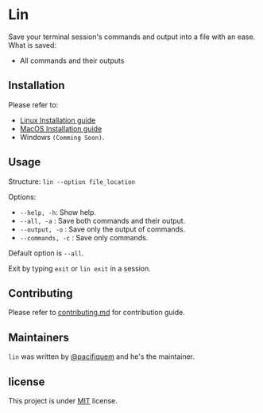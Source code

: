 # Lin

Save your terminal session's commands and output into a file with an ease.
What is saved:

- All commands and their outputs

## Installation

Please refer to:

- [Linux Installation guide](https://github.com/pacifiquem/lin/blob/main/install.md#Linux)
- [MacOS Installation guide](https://github.com/pacifiquem/lin/blob/main/install.md#MacOS)
- Windows ``(Comming Soon)``.
<!-- - [windows](https://github.com/pacifiquem/lin.git#Windows) : For windows. ``(Comming Soon)``. -->

## Usage

Structure: ```lin --option file_location```

Options:

- `--help, -h`: Show help.
- `--all, -a` : Save both commands and their output.
- `--output, -o` : Save only the output of commands.
- `--commands, -c` : Save only commands.

Default option is `--all`.

Exit by typing `exit` or `lin exit` in a session.

## Contributing

Please refer to [contributing.md](https://github.com/pacifiquem/lin/blob/main/contributing.md) for contribution guide.

## Maintainers

```lin``` was written by [@pacifiquem](https://github.com/pacifiquem) and he's the maintainer.

## license

This project is under [MIT](https://github.com/pacifiquem/lin/blob/main/LICENSE) license.
